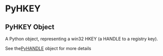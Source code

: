 # PyHKEY

## PyHKEY Object



A Python object, representing a win32 HKEY \(a HANDLE to a registry key\)\. 

See the[PyHANDLE](#pyhandle) object for more details